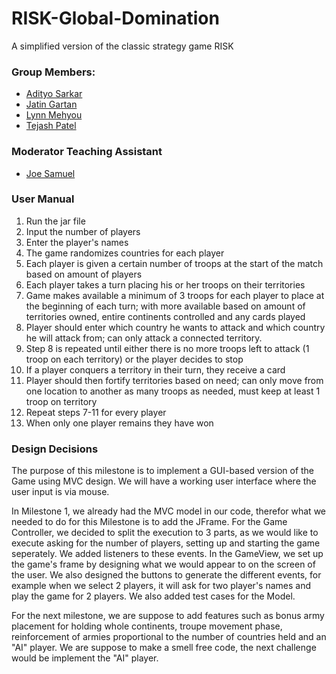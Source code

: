 # RISK-Global-Domination
 A simplified version of the classic strategy game RISK
 
 ### Group Members:
 * [Adityo Sarkar](https://github.com/theadityo)
 * [Jatin Gartan](https://github.com/JatinGartan)
 * [Lynn Mehyou](https://github.com/lynnmehyou)
 * [Tejash Patel](https://github.com/tejash3402)

### Moderator Teaching Assistant
* [Joe Samuel](https://github.com/joefsamuel)

### User Manual
1) Run the jar file
2) Input the number of players 
3) Enter the player's names
4) The game randomizes countries for each player
5) Each player is given a certain number of troops at the start of the match based on amount of players
6) Each player takes a turn placing his or her troops on their territories
7) Game makes available a minimum of 3 troops for each player to place at the beginning of each turn; with more available based on amount of territories owned, entire continents controlled and any cards played 
8) Player should enter which country he wants to attack and which country he will attack from; can only attack a connected territory.
9) Step 8 is repeated until either there is no more troops left to attack (1 troop on each territory) or the player decides to stop
10) If a player conquers a territory in their turn, they receive a card
11) Player should then fortify territories based on need; can only move from one location to another as many troops as needed, must keep at least 1 troop on territory
12) Repeat steps 7-11 for every player
13) When only one player remains they have won

### Design Decisions
The purpose of this milestone is to implement a GUI-based version of the Game using MVC design. We will have a working user interface where the user input is via mouse. 

In Milestone 1, we already had the MVC model in our code, therefor what we needed to do for this Milestone is to add the JFrame. For the Game Controller, we decided to split the execution to 3 parts, as we would like to execute asking for the number of players,  setting up and starting the game seperately. We added listeners to these events. In the GameView, we set up the game's frame by designing what we would appear to on the screen of the user. We also designed the buttons to generate the different events, for example when we select 2 players, it will ask for two player's names and play the game for 2 players. We also added test cases for the Model. 

For the next milestone, we are suppose to add features such as bonus army placement for holding whole continents, troupe movement phase, reinforcement of armies proportional to the number of countries held and an "AI" player. We are suppose to make a smell free code, the next challenge would be implement the "AI" player.
